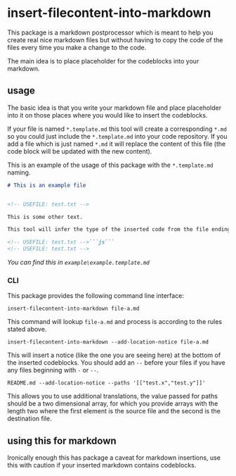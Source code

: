 #  insert-filecontent-into-markdown

This package is a markdown postprocessor which is meant to help you create real nice markdown files but without having to copy the code of the files every time you make a change to the code.

The main idea is to place placeholder for the codeblocks into your markdown.

## usage

The basic idea is that you write your markdown file and place placeholder into it on those places where you would like to insert the codeblocks.

If your file is named `*.template.md` this tool will create a corresponding `*.md` so you could just include the `*.template.md` into your code repository. If you add a file which is just named `*.md` it will replace the content of this file (the code block will be updated with the new content).

This is an example of the usage of this package with the `*.template.md` naming.

<!-- USEFILE: example\example.template.md -->
``` md
# This is an example file


<!-- USEFILE: test.txt -->

This is some other text.

This tool will infer the type of the inserted code from the file ending, if you explicitly add a code block it will use the given type.

<!-- USEFILE: test.txt -->```js```
<!-- USEFILE: test.txt -->
```
*You can find this in `example\example.template.md`*


### CLI

This package provides the following command line interface:

`insert-filecontent-into-markdown file-a.md`

This command will lookup `file-a.md` and process is according to the rules stated above.

`insert-filecontent-into-markdown --add-location-notice file-a.md`

This will insert a notice (like the one you are seeing here) at the bottom of the inserted codeblocks.
You should add an `--` before your files if you have any files beginning with `-` or `--`.

`README.md --add-location-notice --paths '[["test.x","test.y"]]'`

This allows you to use additional translations, the value passed for paths should be a two dimensional array, for which you provide arrays with the length two where the first element is the source file and the second is the destination file.

## using this for markdown

Ironically enough this has package a caveat for markdown insertions, use this with caution if your inserted markdown contains codeblocks.   
